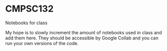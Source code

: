# CMPSC132
Notebooks for class

My hope is to slowly increment the amount of notebooks used in class and add them here. 
They should be accessible by Google Collab and you can run your own versions of the code. 

